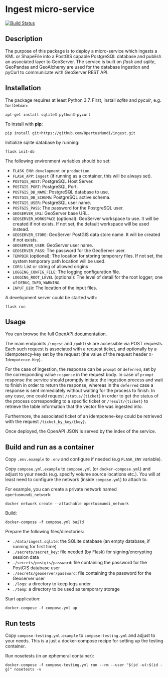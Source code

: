 # Ingest micro-service

[![Build Status](https://ci.dev-1.opertusmundi.eu:9443/api/badges/OpertusMundi/ingest/status.svg?ref=refs/heads/master)](https://ci.dev-1.opertusmundi.eu:9443/OpertusMundi/ingest)

## Description

The purpose of this package is to deploy a micro-service which ingests a KML or ShapeFile into a PostGIS capable PostgreSQL database and publish an associated layer to GeoServer.
The service is built on *flask* and *sqlite*, GeoPandas and GeoAlchemy are used for the database ingestion and pyCurl to communicate with GeoServer REST API.

## Installation

The package requires at least Python 3.7. First, install *sqlite* and *pyculr*, e.g. for Debian:
```
apt-get install sqlite3 python3-pycurl
```
To install with **pip**:
```
pip install git+https://github.com/OpertusMundi/ingest.git
```
Initialize sqlite database by running:
```
flask init-db
```

The following environment variables should be set:
- `FLASK_ENV`: `development` or `production`.
- `FLASK_APP`: `ingest` (if running as a container, this will be always set).
- `POSTGIS_HOST`: PostgreSQL Host Server.
- `POSTGIS_PORT`: PostgreSQL Port.
- `POSTGIS_DB_NAME`: PostgreSQL database to use.
- `POSTGIS_DB_SCHEMA`: PostgreSQL active schema.
- `POSTGIS_USER`: PostgreSQL user name.
- `POSTGIS_PASS`: The password for the PostgreSQL user.
- `GEOSERVER_URL`: GeoServer base URL.
- `GEOSERVER_WORKSPACE` (optional): GeoServer workspace to use. It will be created if not exists. If not set, the default workspace will be used instead.
- `GEOSERVER_STORE`: GeoServer PostGIS data store name. It will be created if not exists.
- `GEOSERVER_USER`: GeoServer user name.
- `GEOSERVER_PASS`: The password for the GeoServer user.
- `TEMPDIR` (optional): The location for storing temporary files. If not set, the system temporary path location will be used.
- `CORS`: List or string of allowed origins
- `LOGGING_CONFIG_FILE`: The logging configuration file.
- `LOGGING_ROOT_LEVEL` (optional): The level of detail for the root logger; one of `DEBUG`, `INFO`, `WARNING`.
- `INPUT_DIR`: The location of the input files.

A development server could be started with:
```
flask run
```

## Usage

You can browse the full [OpenAPI documentation](https://opertusmundi.github.io/ingest/).

The main endpoints `/ingest` and `/publish` are accessible via POST requests. Each such request is associated with a request ticket, and optionally by a idempotency-key set by the request (the value of the request header `X-Idempotence-Key`).

For the case of ingestion, the response can be `prompt` or `deferred`, set by the corresponding value `response` in the request body. In case of `prompt` response the service should promptly initiate the ingestion process and wait to finish in order to return the response, whereas in the `deferred` case a response is sent immediately without waiting for the process to finish. In any case, one could request `/status/{ticket}` in order to get the status of the process corresponding to a specific ticket or `/result/{ticket}` to retrieve the table information that the vector file was ingested into.

Furthermore, the associated ticket of an idempotene-key could be retrieved with the request `/ticket_by_key/{key}`.

Once deployed, the OpenAPI JSON is served by the index of the service.


## Build and run as a container

Copy `.env.example` to `.env` and configure if needed (e.g `FLASK_ENV` variable).

Copy `compose.yml.example` to `compose.yml` (or `docker-compose.yml`) and adjust to your needs (e.g. specify volume source locations etc.). You will at least need to configure the network (inside `compose.yml`) to attach to.

For example, you can create a private network named `opertusmundi_network`:

    docker network create --attachable opertusmundi_network

Build:

    docker-compose -f compose.yml build

Prepare the following files/directories:

   * `./data/ingest.sqlite`:  the SQLite database (an empty database, if running for first time)
   * `./secrets/secret_key`: file needed (by Flask) for signing/encrypting session data
   * `./secrets/postgis/password`: file containing the password for the PostGIS database user
   * `./secrets/geoserver/password`: file containing the password for the Geoserver user
   * `./logs`: a directory to keep logs under
   * `./temp`: a directory to be used as temporary storage

Start application:

    docker-compose -f compose.yml up


## Run tests

Copy `compose-testing.yml.example` to `compose-testing.yml` and adjust to your needs. This is a just a docker-compose recipe for setting up the testing container.

Run nosetests (in an ephemeral container):

    docker-compose -f compose-testing.yml run --rm --user "$(id -u):$(id -g)" nosetests -v

